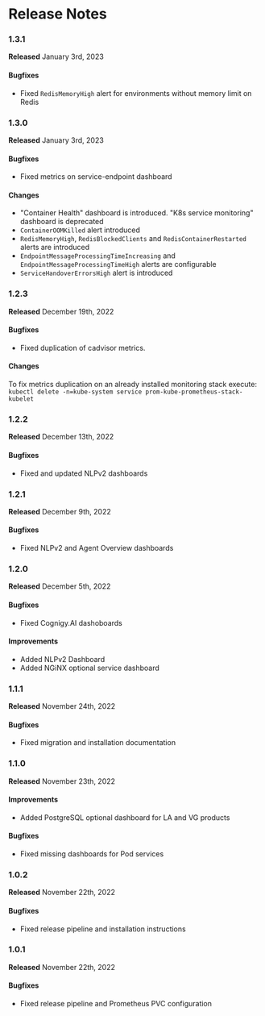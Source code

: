 # Release Notes

### 1.3.1
**Released** January 3rd, 2023
#### Bugfixes
- Fixed `RedisMemoryHigh` alert for environments without memory limit on Redis

### 1.3.0
**Released** January 3rd, 2023
#### Bugfixes
- Fixed metrics on service-endpoint dashboard
#### Changes
- "Container Health" dashboard is introduced. "K8s service monitoring" dashboard is deprecated
- `ContainerOOMKilled` alert introduced
- `RedisMemoryHigh`, `RedisBlockedClients` and `RedisContainerRestarted` alerts are introduced
- `EndpointMessageProcessingTimeIncreasing` and `EndpointMessageProcessingTimeHigh` alerts are configurable 
- `ServiceHandoverErrorsHigh` alert is introduced 

### 1.2.3
**Released** December 19th, 2022
#### Bugfixes
- Fixed duplication of cadvisor metrics.
#### Changes
To fix metrics duplication on an already installed monitoring stack execute: `kubectl delete -n=kube-system service prom-kube-prometheus-stack-kubelet`

### 1.2.2
**Released** December 13th, 2022
#### Bugfixes
- Fixed and updated NLPv2 dashboards

### 1.2.1
**Released** December 9th, 2022
#### Bugfixes
- Fixed NLPv2 and Agent Overview dashboards

### 1.2.0
**Released** December 5th, 2022
#### Bugfixes
- Fixed Cognigy.AI dashoboards 

#### Improvements
- Added NLPv2 Dashboard
- Added NGiNX optional service dashboard

### 1.1.1
**Released** November 24th, 2022
#### Bugfixes
- Fixed migration and installation documentation

### 1.1.0
**Released** November 23th, 2022

#### Improvements
- Added PostgreSQL optional dashboard for LA and VG products 

#### Bugfixes
- Fixed missing dashboards for Pod services

### 1.0.2
**Released** November 22th, 2022

#### Bugfixes
- Fixed release pipeline and installation instructions

### 1.0.1
**Released** November 22th, 2022

#### Bugfixes
- Fixed release pipeline and Prometheus PVC configuration
